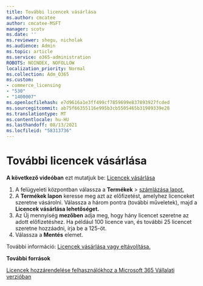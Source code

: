 ```yaml
---
title: További licencek vásárlása
ms.author: cmcatee
author: cmcatee-MSFT
manager: scotv
ms.date: ''
ms.reviewer: shegu, nicholak
ms.audience: Admin
ms.topic: article
ms.service: o365-administration
ROBOTS: NOINDEX, NOFOLLOW
localization_priority: Normal
ms.collection: Adm_O365
ms.custom:
- commerce_licensing
- "530"
- "1400007"
ms.openlocfilehash: e7d9616a1e3ff499cf7859699e837893927fcded
ms.sourcegitcommit: ab75f66355116e995b3cb5505465b31989339e28
ms.translationtype: MT
ms.contentlocale: hu-HU
ms.lasthandoff: 08/13/2021
ms.locfileid: "58313736"
---
```

# <a name="buy-additional-licenses"></a>További licencek vásárlása

**A következő videóban** ezt mutatjuk be: [Licencek vásárlása](https://go.microsoft.com/fwlink/p/?linkid=2154857)

1. A felügyeleti központban válassza a **Termékek**  >  [számlázása lapot.](https://go.microsoft.com/fwlink/p/?linkid=842054)
2. A **Termékek lapon** keresse meg azt az előfizetést, amelyhez licenceket szeretne vásárolni. Válassza a három pontra (további műveletek), majd a **Licencek vásárlása lehetőséget.**
3. Az Új mennyiség  **mezőben** adja meg, hogy hány licencet szeretne az adott előfizetéshez. Ha például 100 licence van, és további 25 licencet szeretne hozzáadni, írja be a 125-öt.
4. Válassza a **Mentés** elemet.

További információ: [Licencek vásárlása vagy eltávolítása.](https://docs.microsoft.com/microsoft-365/commerce/licenses/buy-licenses)

**További források**

[Licencek hozzárendelése felhasználókhoz a Microsoft 365 Vállalati verzióban](https://docs.microsoft.com/microsoft-365/admin/manage/assign-licenses-to-users)